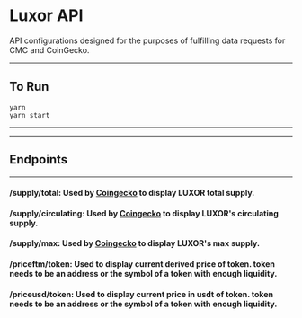 # Luxor API

API configurations designed for the purposes of fulfilling data requests for CMC and CoinGecko.

---

## To Run
```
yarn
yarn start
```

---
---

## Endpoints

---

#### **/supply/total**: Used by [Coingecko](https://coingecko.com) to display LUXOR total supply.

#### **/supply/circulating**: Used by [Coingecko](https://coingecko.com) to display LUXOR's circulating supply.

#### **/supply/max**: Used by [Coingecko](https://coingecko.com) to display LUXOR's max supply.


#### **/priceftm/token**: Used to display current derived price of token. **token** needs to be an address or the symbol of a token with enough liquidity.

#### **/priceusd/token**: Used to display current price in usdt of token. **token** needs to be an address or the symbol of a token with enough liquidity.
